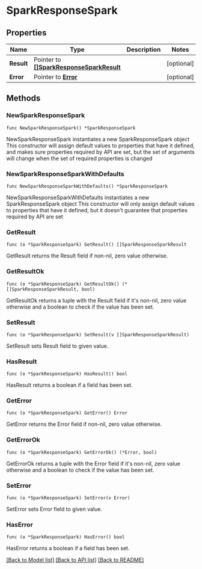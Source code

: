 # SparkResponseSpark

## Properties

Name | Type | Description | Notes
------------ | ------------- | ------------- | -------------
**Result** | Pointer to [**[]SparkResponseSparkResult**](SparkResponseSparkResult.md) |  | [optional] 
**Error** | Pointer to [**Error**](Error.md) |  | [optional] 

## Methods

### NewSparkResponseSpark

`func NewSparkResponseSpark() *SparkResponseSpark`

NewSparkResponseSpark instantiates a new SparkResponseSpark object
This constructor will assign default values to properties that have it defined,
and makes sure properties required by API are set, but the set of arguments
will change when the set of required properties is changed

### NewSparkResponseSparkWithDefaults

`func NewSparkResponseSparkWithDefaults() *SparkResponseSpark`

NewSparkResponseSparkWithDefaults instantiates a new SparkResponseSpark object
This constructor will only assign default values to properties that have it defined,
but it doesn't guarantee that properties required by API are set

### GetResult

`func (o *SparkResponseSpark) GetResult() []SparkResponseSparkResult`

GetResult returns the Result field if non-nil, zero value otherwise.

### GetResultOk

`func (o *SparkResponseSpark) GetResultOk() (*[]SparkResponseSparkResult, bool)`

GetResultOk returns a tuple with the Result field if it's non-nil, zero value otherwise
and a boolean to check if the value has been set.

### SetResult

`func (o *SparkResponseSpark) SetResult(v []SparkResponseSparkResult)`

SetResult sets Result field to given value.

### HasResult

`func (o *SparkResponseSpark) HasResult() bool`

HasResult returns a boolean if a field has been set.

### GetError

`func (o *SparkResponseSpark) GetError() Error`

GetError returns the Error field if non-nil, zero value otherwise.

### GetErrorOk

`func (o *SparkResponseSpark) GetErrorOk() (*Error, bool)`

GetErrorOk returns a tuple with the Error field if it's non-nil, zero value otherwise
and a boolean to check if the value has been set.

### SetError

`func (o *SparkResponseSpark) SetError(v Error)`

SetError sets Error field to given value.

### HasError

`func (o *SparkResponseSpark) HasError() bool`

HasError returns a boolean if a field has been set.


[[Back to Model list]](../README.md#documentation-for-models) [[Back to API list]](../README.md#documentation-for-api-endpoints) [[Back to README]](../README.md)


